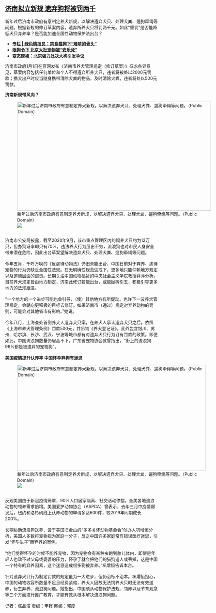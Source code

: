 <!--1609877820000-->
[济南拟立新规    遗弃狗将被罚两千](https://www.rfa.org/mandarin/yataibaodao/huanjing/cm-01052021144953.html)
------

<p>新年过后济南市政府有意制定养犬新规，以解决遗弃犬只、处理犬粪、遛狗牵绳等问题。根据新规的修订草案内容，遗弃所养犬只将罚两千元。如此“重罚”是否能降低犬只弃养率？是否能加速全国性动物保护法出台？</p><p></p><ul><li><strong><a href="https://www.rfa.org/mandarin/zhuanlan/luseqingbaoyuan/grn-04162020123310.html">专栏 | 绿色情报员：禁食猫狗下“难啃的骨头”</a></strong></li><li><strong><a href="https://www.rfa.org/mandarin/yataibaodao/shehui/gf-12202019101706.html">限狗令下 北京大批宠物被“安乐死”</a></strong></li><li><a href="https://www.rfa.org/mandarin/biantailajiaomanhua/lj-12202019125748.html"><strong>变态辣椒：北京强力处决大狗引发争议</strong></a></li></ul><p></p><p>济南市政府1月1日在官网发布《济南市养犬管理规定（修订草案）》征求各界意见，草案内容包括任何单位和个人不得遗弃所养犬只，违者将被处以2000元罚款；携犬出户时应当随身携带清除犬粪的物品，及时清除犬粪，违者将处以500元罚款。</p><p><strong>济南新规带风向？</strong><br/><figure class="image-richtext image-inline captioned" style="width:640px;"><img alt="新年过后济南市政府有意制定养犬新规，以解决遗弃犬只、处理犬粪、遛狗牵绳等问题。（Public Domain）" height="360" src="https://www.rfa.org/mandarin/yataibaodao/huanjing/cm-01052021144953.html/640.jpg/@@images/a93949ed-6193-49ee-b445-db70dbadcb72.jpeg" title="2" width="640"/><figcaption class="image-caption">新年过后济南市政府有意制定养犬新规，以解决遗弃犬只、处理犬粪、遛狗牵绳等问题。（Public Domain）</figcaption><small></small><div id="zoomattribute"><a data-caption="新年过后济南市政府有意制定养犬新规，以解决遗弃犬只、处理犬粪、遛狗牵绳等问题。（Public Domain）" data-fancybox="" href="https://www.rfa.org/mandarin/yataibaodao/huanjing/cm-01052021144953.html/640.jpg" id="single_image" title="新年过后济南市政府有意制定养犬新规，以解决遗弃犬只、处理犬粪、遛狗牵绳等问题。（Public Domain）"><img src="/++plone++rfa-resources/img/icon-zoom.png"/></a></div></figure><br/>济南市公安局披露，截至2020年9月，该市重点管理区内的饲养犬只约为12万只，但办狗证率却只有70%，违法养犬行为层出不穷，流浪狗也对市民人身安全带来潜在危险，因此出台草案望解决遗弃犬只、处理犬粪、遛狗牵绳等问题。<br/><br/>今年五月，千呼万唤的《反虐待动物法》仍旧未能出台，中国日前对于弃养、虐待宠物的行为仍缺乏全国性法规。在无明确性规范惩戒下，更多地只能仰赖地方规定以及道德层面的谴责。长期关注中国动物福祉的中央社会主义学院教授莽萍分析，目前养犬规定皆由地方制定，济南此修订若能出台，或能抛砖引玉，积极引导更多地方的法规跟进。<br/><br/>“一个地方的一个进步可能也会引导，（使）其他地方有所促动。也许下一波养犬管理规定，会朝向更积极的目标去修订。如果济南市（通过）规定对弃养动物的罚则，可能会对其他省市有影响。”她说。<br/><br/>今年八月，上海查处首例养犬人遗弃犬只案，在养犬人承认遗弃犬只之后，依照《上海市养犬管理条例》罚款500元，并吊销《养犬登记证》。此外包含银川、苏州、哈尔滨、长沙、武汉、宁波等城市都有对遗弃犬只行为订有罚款的政策。即便如此，中国流浪狗数量仍居高不下，广东省宠物协会就曾指出，“街上的流浪狗98%都是被遗弃的宠物狗”。<br/><br/><strong>美国疫情提升认养率 中国怀孕弃狗有迷思</strong><br/><figure class="image-richtext image-inline captioned" style="width:622px;"><img alt="新年过后济南市政府有意制定养犬新规，以解决遗弃犬只、处理犬粪、遛狗牵绳等问题。（Public Domain）" height="350" src="https://www.rfa.org/mandarin/yataibaodao/huanjing/cm-01052021144953.html/641.jpg/@@images/388a08eb-242f-4f6b-8640-0a669077d015.jpeg" title="3" width="622"/><figcaption class="image-caption">新年过后济南市政府有意制定养犬新规，以解决遗弃犬只、处理犬粪、遛狗牵绳等问题。（Public Domain）</figcaption><small></small><div id="zoomattribute"><a data-caption="新年过后济南市政府有意制定养犬新规，以解决遗弃犬只、处理犬粪、遛狗牵绳等问题。（Public Domain）" data-fancybox="" href="https://www.rfa.org/mandarin/yataibaodao/huanjing/cm-01052021144953.html/641.jpg" id="single_image" title="新年过后济南市政府有意制定养犬新规，以解决遗弃犬只、处理犬粪、遛狗牵绳等问题。（Public Domain）"><img src="/++plone++rfa-resources/img/icon-zoom.png"/></a></div></figure><br/>反观美国由于新冠疫情笼罩，90%人口居家隔离、社交活动停摆，全美各地流浪动物的领养需求倍增。美国爱护动物协会（ASPCA）曾表示，去年三月中疫情爆发后，纽约和洛杉矶线上认养动物的申请多达600件，较2019年同期成长200%。<br/><br/>长期协助流浪狗送养、设于美国旧金山的“多多关怀动物基金会”创办人巩增恒分析，美国人多数将宠物视为家庭一分子，反之中国许多家庭常有错误医疗迷思，引发“怀孕生子”而弃养的案例。<br/><br/>“他们觉得怀孕的时候不能养宠物，因为宠物会有某种虫跑到胎儿体内，即使是年轻人也敌不过父母或婆婆的压力，怀孕了就会把他们的猫狗送人或丢掉，这是中国一个特有的弃养因素，这个迷思造成很多狗被弃养。”巩增恒告诉本台。<br/><br/>针对遗弃犬只行为制定罚款的规定虽为一大进步，但仍治标不治本。巩增恒担心，中国的动物收容所数量不足且经费紧缩，养犬人因故无法饲养犬只时无法有效送养，衍生弃养、流浪狗问题。她指出，中国须从动物保护法规、领养以及节育观念等三个方面进行推广教育，才能有效从根本解决流浪狗问题。<br/><br/>记者：陈品洁 责编：申铧 网编：郭度</p>
